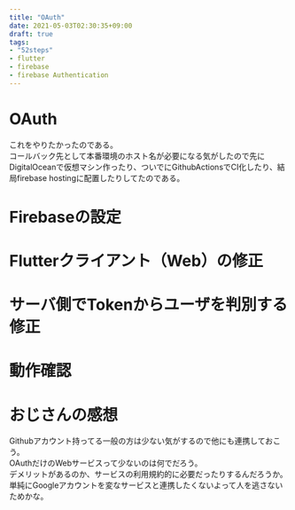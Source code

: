 ```yaml
---
title: "OAuth"
date: 2021-05-03T02:30:35+09:00
draft: true
tags:
- "52steps"
- flutter
- firebase
- firebase Authentication
---
```


# OAuth
これをやりたかったのである。  
コールバック先として本番環境のホスト名が必要になる気がしたので先にDigitalOceanで仮想マシン作ったり、ついでにGithubActionsでCI化したり、結局firebase hostingに配置したりしてたのである。  

# Firebaseの設定

# Flutterクライアント（Web）の修正

# サーバ側でTokenからユーザを判別する修正

# 動作確認

# おじさんの感想
Githubアカウント持ってる一般の方は少ない気がするので他にも連携しておこう。  
OAuthだけのWebサービスって少ないのは何でだろう。  
デメリットがあるのか、サービスの利用規約的に必要だったりするんだろうか。  
単純にGoogleアカウントを変なサービスと連携したくないよって人を逃さないためかな。  
